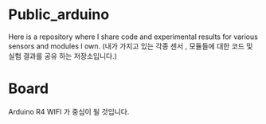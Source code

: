 # Public_arduino
Here is a repository where I share code and experimental results for various sensors and modules I own.
(내가 가지고 있는 각종 센서 , 모듈들에 대한 코드 및 실험 결과를 공유 하는 저장소입니다.)

# Board
Arduino R4 WIFI 가 중심이 될 것입니다. 
